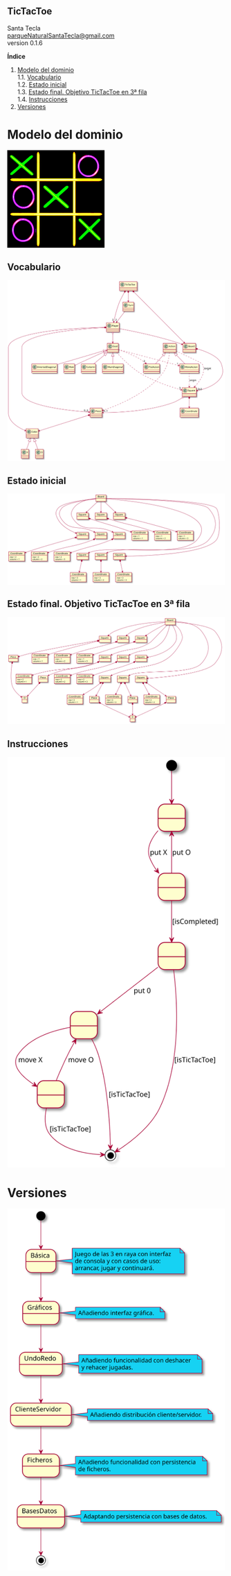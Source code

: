 ## TicTacToe
Santa Tecla  
[parqueNaturalSantaTecla@gmail.com](mailto:parqueNaturalSantaTecla@gmail.com)  
version 0.1.6  

**Índice**

1. [Modelo del dominio](#modelo-del-dominio)  
1.1. [Vocabulario](#vocabulario)  
1.2. [Estado inicial](#estado-inicial)  
1.3. [Estado final. Objetivo TicTacToe en 3ª fila](#estado-final-objetivo-tictactoe-en-3ª-fila)  
1.4. [Instrucciones](#instrucciones)  
2. [Versiones](#versiones)

# Modelo del dominio  
  
![Tictactoe](docs/images/tictactoe.png)  
  
## Vocabulario

![Vocabulario](./docs/diagrams/out/modeloDeDominio/Vocabulario.svg)  
  
## Estado inicial  
  
![Estado_inicial](./docs/diagrams/out/modeloDeDominio/EstadoInicial.svg)  
  
## Estado final. Objetivo TicTacToe en 3ª fila

![Estado_final](./docs/diagrams/out/modeloDeDominio/EstadoFinal.svg)  
  
## Instrucciones  
  
![Instrucciones](./docs/diagrams/out/modeloDeDominio/Instrucciones.svg)  
  
# Versiones  
  
![Versiones](./docs/diagrams/out/version/version.svg)  

